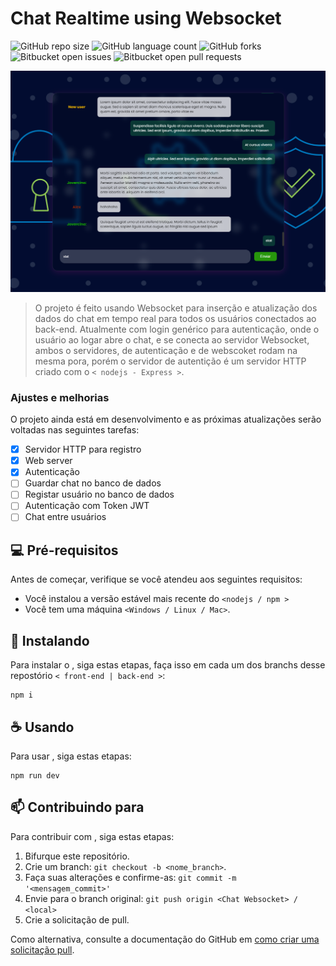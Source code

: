 # Chat Realtime using Websocket

<!---Esses são exemplos. Veja https://shields.io para outras pessoas ou para personalizar este conjunto de escudos. Você pode querer incluir dependências, status do projeto e informações de licença aqui--->

![GitHub repo size](https://img.shields.io/github/repo-size/jonatafsa/chat-websocket?style=for-the-badge)
![GitHub language count](https://img.shields.io/github/languages/count/jonatafsa/chat-websocket?style=for-the-badge)
![GitHub forks](https://img.shields.io/github/forks/jonatafsa/chat-websocket?style=for-the-badge)
![Bitbucket open issues](https://img.shields.io/bitbucket/issues/jonatafsa/chat-websocket?style=for-the-badge)
![Bitbucket open pull requests](https://img.shields.io/bitbucket/pr-raw/jonatafsa/chat-websocket?style=for-the-badge)

<img src="https://github.com/jonatafsa/chat-websocket/blob/master/public/example-bg.png?raw=true" alt="exemplo imagem">

> O projeto é feito usando Websocket para inserção e atualização dos dados do chat em tempo real para todos os usuários conectados ao back-end. Atualmente com login genérico para autenticação, onde o usuário ao logar abre o chat, e se conecta ao servidor Websocket, ambos o servidores, de autenticação e de webscoket rodam na mesma pora, porém o servidor de autentição é um servidor HTTP criado com o `< nodejs - Express >`.

### Ajustes e melhorias

O projeto ainda está em desenvolvimento e as próximas atualizações serão voltadas nas seguintes tarefas:

- [x] Servidor HTTP para registro
- [x] Web server
- [x] Autenticação
- [ ] Guardar chat no banco de dados
- [ ] Registar usuário no banco de dados
- [ ] Autenticação com Token JWT
- [ ] Chat entre usuários

## 💻 Pré-requisitos

Antes de começar, verifique se você atendeu aos seguintes requisitos:

<!---Estes são apenas requisitos de exemplo. Adicionar, duplicar ou remover conforme necessário--->

- Você instalou a versão estável mais recente do `<nodejs / npm >`
- Você tem uma máquina `<Windows / Linux / Mac>`.

## 🚀 Instalando <Chat Websocket>

Para instalar o <Chat Websocket>, siga estas etapas, faça isso em cada um dos branchs desse repostório `< front-end | back-end >`:

```
npm i
```

## ☕ Usando <Chat Websocket>

Para usar <Chat Websocket>, siga estas etapas:

```
npm run dev
```

## 📫 Contribuindo para <Chat Websocket>

<!---Se o seu README for longo ou se você tiver algum processo ou etapas específicas que deseja que os contribuidores sigam, considere a criação de um arquivo CONTRIBUTING.md separado--->

Para contribuir com <Chat Websocket>, siga estas etapas:

1. Bifurque este repositório.
2. Crie um branch: `git checkout -b <nome_branch>`.
3. Faça suas alterações e confirme-as: `git commit -m '<mensagem_commit>'`
4. Envie para o branch original: `git push origin <Chat Websocket> / <local>`
5. Crie a solicitação de pull.

Como alternativa, consulte a documentação do GitHub em [como criar uma solicitação pull](https://help.github.com/en/github/collaborating-with-issues-and-pull-requests/creating-a-pull-request).
